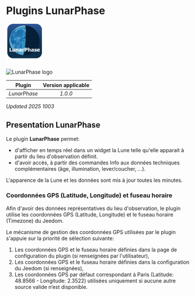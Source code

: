 # Plugins **LunarPhase**
<img src="/assets/images/LunarPhase-Image.png" alt="" style="height: 20%; width:20%;"/> &nbsp; &nbsp;

<img src="/SomfyUnified-Doc/assets/images/LunarPhase-Image.png" alt="LunarPhase logo" style="height: 20%; width:20%;"/> &nbsp; &nbsp;

| Plugin             | Version applicable |
| :----------------: | :----------------: |
| _LunarPhase_       | _1.0.0_            |


_Updated 2025 1003_


## Presentation LunarPhase
Le plugin **LunarPhase** permet:
- d'afficher en temps réel dans un widget la Lune telle qu'elle apparait à partir du lieu d'observation définit.
- d'avoir accès, à partir des commandes Info aux données techniques complémentaires  (âge, illumination, lever/coucher, ...).

L'apparence de la Lune et les données sont mis à jour toutes les minutes.

### Coordonnées GPS (Latitude, Longitude) et fuseau horaire
Afin d'avoir des données représentatives du lieu d'observation, le plugin utilise les coordonnées GPS (Latitude, Longitude) et le fuseau horaire (Timezone) du Jeedom.

Le mécanisme de gestion des coordonnées GPS utilisées par le plugin s'appuie sur la priorité de sélection suivante:
1. Les coordonnées GPS et le fuseau horaire définies dans la page de configuration du plugin (si renseignées par l'utilisateur),
2. Les coordonnées GPS et le fuseau horaire définies dans la configuration du Jeedom (si renseignées),
3. Les coordonnées GPS par défaut correspondant à Paris (Latitude: 48.8566 - Longitude: 2.3522) utilisées uniquement si aucune autre source valide n’est disponible.


